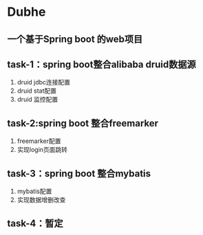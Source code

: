 # Dubhe
## 一个基于Spring boot 的web项目

## task-1：spring boot整合alibaba druid数据源
1. druid jdbc连接配置
2. druid stat配置
3. druid 监控配置
## task-2:spring boot 整合freemarker
1. freemarker配置
2. 实现login页面跳转
## task-3：spring boot 整合mybatis
1. mybatis配置
2. 实现数据增删改查
## task-4：暂定
